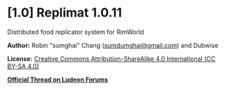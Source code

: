 # [1.0] Replimat 1.0.11
Distributed food replicator system for RimWorld

**Author:** Robin "sumghai" Chang (sumdumghai@gmail.com) and Dubwise

**License:** [Creative Commons Attribution-ShareAlike 4.0 International (CC BY-SA 4.0)](http://www.creativecommons.org/licenses/by-sa/4.0/)

[**Official Thread on Ludeon Forums**](https://ludeon.com/forums/index.php?topic=48584.0)

